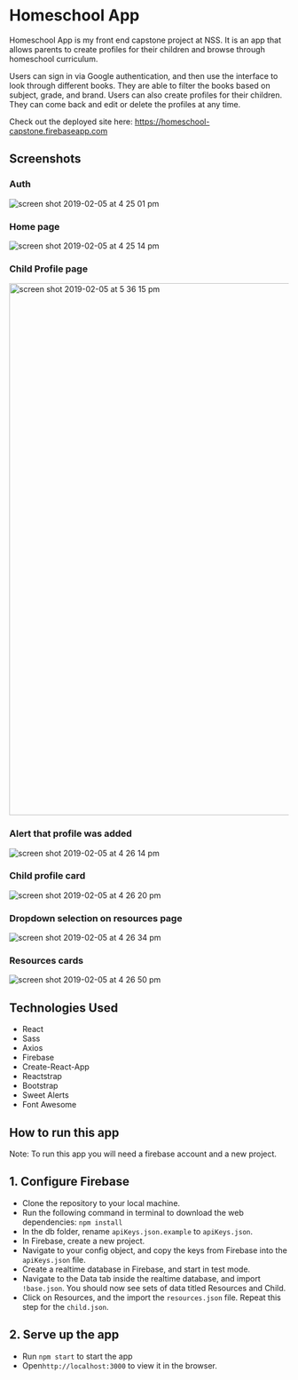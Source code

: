 
# Homeschool App
Homeschool App is my front end capstone project at NSS. It is an app that allows parents to create profiles for their children and browse through homeschool curriculum.

Users can sign in via Google authentication, and then use the interface to look through different books. They are able to filter the books based on subject, grade, and brand. Users can also create profiles for their children. They can come back and edit or delete the profiles at any time.

Check out the deployed site here: https://homeschool-capstone.firebaseapp.com

## Screenshots

### Auth 
![screen shot 2019-02-05 at 4 25 01 pm](https://user-images.githubusercontent.com/16019344/52311304-283ffe00-296c-11e9-8d11-add635934691.png)

### Home page
![screen shot 2019-02-05 at 4 25 14 pm](https://user-images.githubusercontent.com/16019344/52311308-2d04b200-296c-11e9-8c14-ec89e8c58614.png)

### Child Profile page
<img width="959" alt="screen shot 2019-02-05 at 5 36 15 pm" src="https://user-images.githubusercontent.com/16019344/52311448-9389d000-296c-11e9-85d6-c6ae007baab9.png">

### Alert that profile was added
![screen shot 2019-02-05 at 4 26 14 pm](https://user-images.githubusercontent.com/16019344/52311312-3130cf80-296c-11e9-9041-c83059748ac3.png)

### Child profile card
![screen shot 2019-02-05 at 4 26 20 pm](https://user-images.githubusercontent.com/16019344/52311318-34c45680-296c-11e9-9411-ea3b9139606f.png)

### Dropdown selection on resources page
![screen shot 2019-02-05 at 4 26 34 pm](https://user-images.githubusercontent.com/16019344/52311324-37bf4700-296c-11e9-81a2-acd44dd131cc.png)

### Resources cards
![screen shot 2019-02-05 at 4 26 50 pm](https://user-images.githubusercontent.com/16019344/52311330-3c83fb00-296c-11e9-8751-58d8f03cc0a2.png)

## Technologies Used
* React
* Sass
* Axios
* Firebase
* Create-React-App
* Reactstrap
* Bootstrap
* Sweet Alerts
* Font Awesome

## How to run this app
Note: To run this app you will need a firebase account and a new project.

## 1. Configure Firebase
* Clone the repository to your local machine.
* Run the following command in terminal to download the web dependencies: `npm install`
* In the db folder, rename `apiKeys.json.example` to `apiKeys.json`.
* In Firebase, create a new project.
* Navigate to your config object, and copy the keys from Firebase into the `apiKeys.json` file.
* Create a realtime database in Firebase, and start in test mode.
* Navigate to the Data tab inside the realtime database, and import `!base.json`. You should now see sets of data titled Resources and Child.
* Click on Resources, and the import the `resources.json` file. Repeat this step for the `child.json`.

## 2. Serve up the app
* Run `npm start` to start the app
* Open`http://localhost:3000` to view it in the browser.

